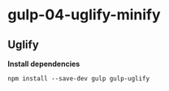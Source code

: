 # gulp-04-uglify-minify

## Uglify

**Install dependencies**

```
npm install --save-dev gulp gulp-uglify
```